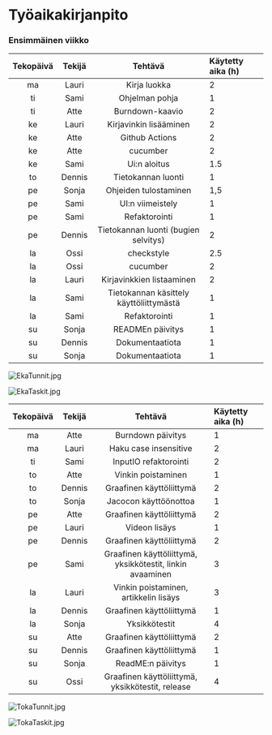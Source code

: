 # Työaikakirjanpito

### Ensimmäinen viikko

|Tekopäivä|	Tekijä	|Tehtävä	|Käytetty aika (h)|
|:---:|:-------:|:-------:|:---------|
|ma|	Lauri	|Kirja luokka	|2|
|ti|  Sami  |Ohjelman pohja |1|
|ti|	Atte	|Burndown-kaavio	|2|
|ke|	Lauri	|Kirjavinkin lisääminen	|2|
|ke|	Atte	|Github Actions	|2|
|ke|	Atte	|cucumber	|2|
|ke|  Sami  |Ui:n aloitus|1.5|
|to|	Dennis	|Tietokannan luonti	|1|
|pe|	Sonja	|Ohjeiden tulostaminen	|1,5|
|pe|	Sami	|UI:n viimeistely	|1|
|pe|	Sami	|Refaktorointi	|1|
|pe|	Dennis	|Tietokannan luonti (bugien selvitys)	|2|
|la|	Ossi	|checkstyle	|2.5|
|la|	Ossi	|cucumber	|2|
|la|	Lauri	|Kirjavinkkien listaaminen	|2|
|la|	Sami	|Tietokannan käsittely käyttöliittymästä|1|
|la|	Sami	|Refaktorointi	|1|
|su|	Sonja	|READMEn päivitys	|1|
|su|	Dennis	|Dokumentaatiota	|1|
|su|	Sonja	|Dokumentaatiota	|1|


![EkaTunnit.jpg](https://github.com/vuorenkoski/ryhma16/blob/main/Dokumentaatio/kuvat/EkaTunnit.jpg)

![EkaTaskit.jpg](https://github.com/vuorenkoski/ryhma16/blob/main/Dokumentaatio/kuvat/EkaTaskit.jpg)


|Tekopäivä|	Tekijä	|Tehtävä	|Käytetty aika (h)|
|:---:|:-------:|:-------:|:---------|
|ma|    Atte    |Burndown päivitys  |1|
|ma|    Lauri   |Haku case insensitive|2|
|ti|    Sami    |InputIO refaktorointi|2|
|to|    Atte    |Vinkin poistaminen|1|
|to|    Dennis  |Graafinen käyttöliittymä|2|
|to|    Sonja   |Jacocon käyttöönottoa|1|
|pe|    Atte    |Graafinen käyttöliittymä|2|
|pe|    Lauri   |Videon lisäys|1|
|pe|    Dennis  |Graafinen käyttöliittymä|2|
|pe|    Sami    |Graafinen käyttöliittymä, yksikkötestit, linkin avaaminen|3|
|la|    Lauri   |Vinkin poistaminen, artikkelin lisäys|3|
|la|    Dennis  |Graafinen käyttöliittymä|1|
|la|    Sonja   |Yksikkötestit|4|
|su|    Atte    |Graafinen käyttöliittymä|2|
|su|    Dennis  |Graafinen käyttöliittymä|1|
|su|    Sonja   |ReadME:n päivitys|1|
|su|    Ossi    |Graafinen käyttöliittymä, yksikkötestit, release|4|




![TokaTunnit.jpg](https://github.com/vuorenkoski/ryhma16/blob/main/Dokumentaatio/kuvat/TokaTunnit.jpg)

![TokaTaskit.jpg](https://github.com/vuorenkoski/ryhma16/blob/main/Dokumentaatio/kuvat/TokaTaskit.jpg)
